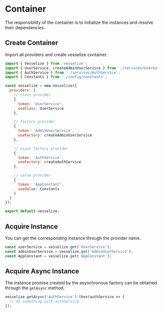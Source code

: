 # Container

The responsibility of the container is to initialize the instances and resolve their dependencies.

## Create Container

Import all providers and create vesselize container:

```js
import { Vesselize } from 'vesselize';
import { UserService, createAdminUserService } from './services/UserService';
import { AuthService } from './services/AuthService';
import { Constants } from './config/constants';

const vesselize = new Vesselize({
  providers: [
    // class provider
    {
      token: 'UserService',
      useClass: UserService
    },

    // factory provider
    {
      token: 'AdminUserService',
      useFactory: createAdminUserService
    },

    // async factory provider
    {
      token: 'AuthService',
      useFactory: createAuthService
    },

    // value provider
    {
      token: 'AppConstant',
      useValue: Constants
    }
  ]
});

export default vesselize;
```

## Acquire Instance

You can get the corresponding instance through the provider name.

```js
const userService = vesselize.get('UserService');
const adminUserService = vesselize.get('AdminUserService');
const AppConstant = vesselize.get('AppConstant');
```

## Acquire Async Instance

The instance promise created by the asynchronous factory can be obtained through the `getAsync` method.

```js
vesselize.getAsync('AuthService').then(authService => {
  // do something with authService
});
```
